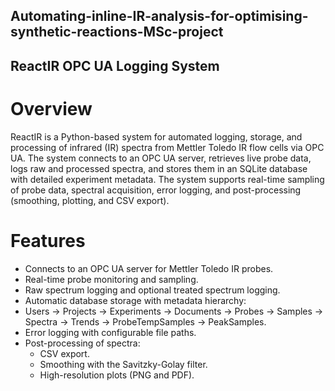 ## Automating-inline-IR-analysis-for-optimising-synthetic-reactions-MSc-project
## ReactIR OPC UA Logging System
# Overview

ReactIR is a Python-based system for automated logging, storage, and processing of infrared (IR) spectra from Mettler Toledo IR flow cells via OPC UA. The system connects to an OPC UA server, retrieves live probe data, logs raw and processed spectra, and stores them in an SQLite database with detailed experiment metadata.
The system supports real-time sampling of probe data, spectral acquisition, error logging, and post-processing (smoothing, plotting, and CSV export).

# Features
- Connects to an OPC UA server for Mettler Toledo IR probes.
- Real-time probe monitoring and sampling.
- Raw spectrum logging and optional treated spectrum logging.
- Automatic database storage with metadata hierarchy:
- Users → Projects → Experiments → Documents → Probes → Samples → Spectra → Trends → ProbeTempSamples → PeakSamples.
- Error logging with configurable file paths.
- Post-processing of spectra:
  - CSV export.
  - Smoothing with the Savitzky-Golay filter.
  - High-resolution plots (PNG and PDF).
